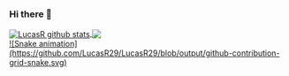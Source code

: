 ### Hi there 👋

<!--
**LucasR29/LucasR29** is a ✨ _special_ ✨ repository because its `README.md` (this file) appears on your GitHub profile.

Here are some ideas to get you started:

- 🔭 I’m currently working on ...
- 🌱 I’m currently learning ...
- 👯 I’m looking to collaborate on ...
- 🤔 I’m looking for help with ...
- 💬 Ask me about ...
- 📫 How to reach me: ...
- 😄 Pronouns: ...
- ⚡ Fun fact: ...
-->
<div>
  <a href = "https://github.com/LucasR29">
  <img align="center" src="https://github-readme-stats.vercel.app/api?username=LucasR29&show_icons=true&theme=tokyonight" alt="LucasR github stats"/>
  <img align="center" src="https://github-readme-stats.vercel.app/api/top-langs/?username=LucasR29&layout=compact&theme=tokyonight" />
</div>

 <picture>
  <source media="(prefers-color-scheme: dark)" srcset="https://raw.githubusercontent.com/LucasR29/LucasR29/output/github-contribution-grid-snake-dark.svg">
  <source media="(prefers-color-scheme: light)" srcset="https://raw.githubusercontent.com/LucasR29/LucasR29/output/github-contribution-grid-snake.svg">
   ![Snake animation](https://github.com/LucasR29/LucasR29/blob/output/github-contribution-grid-snake.svg)
  
</picture>
